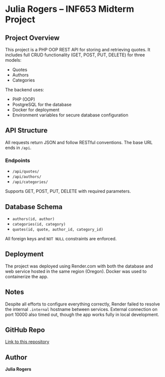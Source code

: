 # Julia Rogers – INF653 Midterm Project

## Project Overview
This project is a PHP OOP REST API for storing and retrieving quotes. It includes full CRUD functionality (GET, POST, PUT, DELETE) for three models:
- Quotes
- Authors
- Categories

The backend uses:
- PHP (OOP)
- PostgreSQL for the database
- Docker for deployment
- Environment variables for secure database configuration

## API Structure

All requests return JSON and follow RESTful conventions. The base URL ends in `/api`.

### Endpoints

- `/api/quotes/`
- `/api/authors/`
- `/api/categories/`

Supports GET, POST, PUT, DELETE with required parameters.

## Database Schema

- `authors(id, author)`
- `categories(id, category)`
- `quotes(id, quote, author_id, category_id)`

All foreign keys and `NOT NULL` constraints are enforced.

## Deployment

The project was deployed using Render.com with both the database and web service hosted in the same region (Oregon). Docker was used to containerize the app.

## Notes

Despite all efforts to configure everything correctly, Render failed to resolve the internal `.internal` hostname between services. External connection on port 10000 also timed out, though the app works fully in local development.

## GitHub Repo

[Link to this repository](https://github.com/JuliaRogers13/Julia_Rogers_INF653VD_MidtermProject)

## Author

**Julia Rogers**